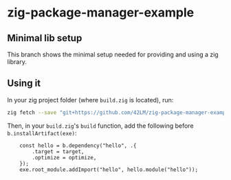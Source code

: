# zig-package-manager-example
## Minimal lib setup
This branch shows the minimal setup needed for providing and using a zig library.

## Using it
In your zig project folder (where `build.zig` is located), run:

```sh
zig fetch --save "git+https://github.com/42LM/zig-package-manager-example#3198f56a617c66ac6077da8c991a2f31a1fefbea"
```

Then, in your `build.zig`'s `build` function, add the following before
`b.installArtifact(exe)`:

```zig
    const hello = b.dependency("hello", .{
        .target = target,
        .optimize = optimize,
    });
    exe.root_module.addImport("hello", hello.module("hello"));
```
